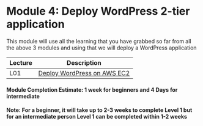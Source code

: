 # Module 4: Deploy WordPress 2-tier application
This module will use all the learning that you have grabbed so far from all the above 3 modules and using that we will deploy a WordPress application 

| Lecture |   Description  |
|---------|----------------|
|  L01    | [Deploy WordPress on AWS EC2](https://github.com/maithelys/rtd/blob/main/Level-1/M4-WebApp2Tier/L01-Wordpress-2-tier.md)  |

#### Module Completion Estimate: 1 week for beginners and 4 Days for intermediate  

#### Note: For a beginner, it will take up to 2-3 weeks to complete Level 1 but for an intermediate person Level 1 can be completed within 1-2 weeks  